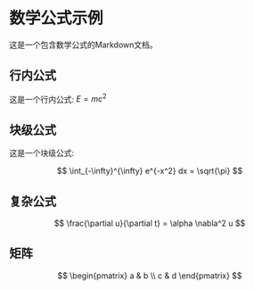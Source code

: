 # 数学公式示例

这是一个包含数学公式的Markdown文档。

## 行内公式

这是一个行内公式: $E = mc^2$

## 块级公式

这是一个块级公式:

$$
\int_{-\infty}^{\infty} e^{-x^2} dx = \sqrt{\pi}
$$

## 复杂公式

$$
\frac{\partial u}{\partial t} = \alpha \nabla^2 u
$$

## 矩阵

$$
\begin{pmatrix}
a & b \\
c & d
\end{pmatrix}
$$
